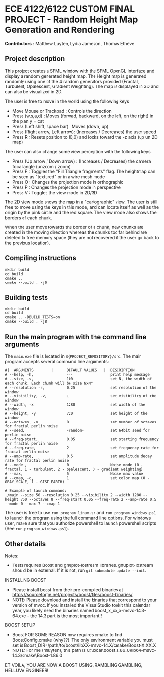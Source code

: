 # ECE 4122/6122 CUSTOM FINAL PROJECT - Random Height Map Generation and Rendering

**Contributors** : Matthew Luyten, Lydia Jameson, Thomas Ethève

## Project description

This project creates a SFML window with the SFML OpenGL interface and display a random generated height map. The Height map is generated randomly using one of the 4 random generators provided (Fractal, Turbulent, Opalescent, Gradient Weighting). The map is displayed in 3D and can also be visualized in 2D.

The user is free to move in the world using the following keys
- Move Mouse or Trackpad         : Controls the direction
- Press (w,s,a,d)                : Moves (forwad, backward, on the left, on the right) in the plan y = cst 
- Press (Left shift, space bar)  : Moves (down, up)
- Press (Right arrow, Left arrow): (Increases / Decreases) the user speed
- Press R                        : Resets position to (0,0) and looks toward the -z axis (up un 2D map)

The user can also change some view perception with the following keys
- Press (Up arrow / Down arrow)  : (Increases / Decreases) the camera focal angle (unzoom / zoom)
- Press F                        : Toggles the "Fill Triangle fragments" flag. The heightmap can be seen as "textured" or in a wire mesh mode
- Press O                        : Changes the projection mode in orthographic
- Press P                        : Changes the projection mode in perspective
- Press V                        : Toggles the view mode in 2D/3D

The 2D view mode shows the map in a "cartographic" view. The user is still free to move using the keys in this mode, and can locate itself as well as the origin by the pink circle and the red square. The view mode also shows the borders of each chunk.

When the user move towards the border of a chunk, new chunks are created in the moving direction whereas the chunks too far behind are deleted to free memory space (they are not recovered if the user go back to the previous location).

## Compiling instructions

```
mkdir build
cd build
cmake ..
cmake --build . -j8
```

## Building tests

```
mkdir build
cd build
cmake .. -DBUILD_TESTS=on
cmake --build . -j8
```

## Run the main program with the command line arguments

The ```main.exe``` file is located in ```${PROJECT_REPOSITORY}/src```. The main program accepts several command line arguments:

```
#|  ARGUMENTS        |      DEFAULT VALUES   |  DESCRIPTION
# --help, -h,               ---                 print help message
# --size, -s,               100                 set N, the width of each chunk. Each chunk will be size NxN"
# --resolution -r,          0.25                set resolution of the window
# --visibility, -v,         1                   set visibility of the window
# --width, -x               1280                set width of the window
# --height, -y              720                 set height of the window
# --octaves, -o,            8                   set number of octaves for fractal perlin noise
# --seed,                   -random-            set 64bit seed for perlin noise
# --freq-start,             0.05                set starting frequency for fractal perlin noise
# --freq-rate,              2                   set frequency rate for fractal perlin noise
# --amp-rate,               0.5                 set amplitude decay rate for fractal perlin noise
# --mode ,                  0                   Noise mode (0 - fractal, 1 - turbulent, 2 - opalescent, 3 - gradient weighting)
# --max,                    5                   Noise max value
# --cmap, -c,               1                   set color map (0 - GRAY_SCALE, 1 - GIST_EARTH)

# Example of launch command:
./main --size 50 --resolution 0.25 --visibility 2 --width 1280 --height 760 --octaves 8 --freq-start 0.05 --freq-rate 2 --amp-rate 0.5 --mode 0 --max 7 --cmap 1
```
The user is free to use ```run_program_linux.sh``` and   ```run_program_windows.ps1```  to launch the program using the full command line options. For windows user, make sure that you authorize powershell to launch powershell scripts (See ```run_program_windows.ps1```).

## Other details

Notes:
   - Tests requires Boost and gnuplot-iostream libraries. gnuplot-iostream should be in external. If it is not, run `git submodule update --init`.

INSTALLING BOOST
   - Please install boost from their pre-compiled binaries at https://sourceforge.net/projects/boost/files/boost-binaries/
   - NOTE: Please download and install the binaries that correspond to your version of mvcc. If you installed the VisualStudio tookit this calendar year, you likely need the binaries named boost_x_xx_x-msvc-14.3-64.exe - the 14.3 part is the most important!!

BOOST SETUP
   - Boost FOR SOME REASON now requires cmake to find BoostConfig.cmake (why??). The only environment variable you must set is Boost_DIR=/path/to/boost/libXX-msvc-14.X/cmake/Boost-X.XX.X
   - NOTE: For me (mluyten), this path is C:\local\boost_1_86_0\lib64-msvc-14.3\cmake\Boost-1.86.0

ET VOILA, YOU ARE NOW A BOOST USING, RAMBLING GAMBLING, HELLUVA ENGINEER!
